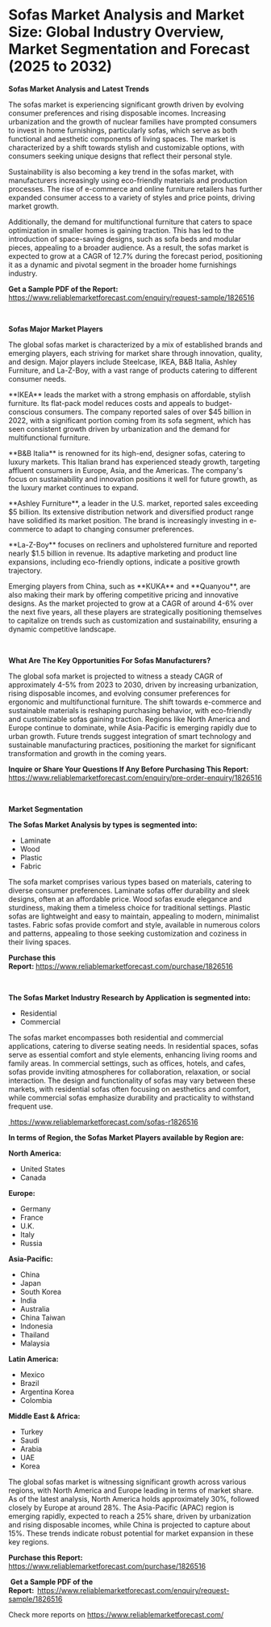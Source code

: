 <p><h1>Sofas Market Analysis and Market Size: Global Industry Overview, Market Segmentation and Forecast (2025 to 2032)</h1></p><p><strong>Sofas Market Analysis and Latest Trends</strong></p>
<p><p>The sofas market is experiencing significant growth driven by evolving consumer preferences and rising disposable incomes. Increasing urbanization and the growth of nuclear families have prompted consumers to invest in home furnishings, particularly sofas, which serve as both functional and aesthetic components of living spaces. The market is characterized by a shift towards stylish and customizable options, with consumers seeking unique designs that reflect their personal style.</p><p>Sustainability is also becoming a key trend in the sofas market, with manufacturers increasingly using eco-friendly materials and production processes. The rise of e-commerce and online furniture retailers has further expanded consumer access to a variety of styles and price points, driving market growth.</p><p>Additionally, the demand for multifunctional furniture that caters to space optimization in smaller homes is gaining traction. This has led to the introduction of space-saving designs, such as sofa beds and modular pieces, appealing to a broader audience. As a result, the sofas market is expected to grow at a CAGR of 12.7% during the forecast period, positioning it as a dynamic and pivotal segment in the broader home furnishings industry.</p></p>
<p><strong>Get a Sample PDF of the Report:&nbsp;</strong> <a href="https://www.reliablemarketforecast.com/enquiry/request-sample/1826516?utm_campaign=2384&utm_medium=2&utm_source=Github&utm_content=ia&utm_term=04042025&utm_id=sofas">https://www.reliablemarketforecast.com/enquiry/request-sample/1826516</a></p>
<p>&nbsp;</p>
<p><strong>Sofas Major Market Players</strong></p>
<p><p>The global sofas market is characterized by a mix of established brands and emerging players, each striving for market share through innovation, quality, and design. Major players include Steelcase, IKEA, B&B Italia, Ashley Furniture, and La-Z-Boy, with a vast range of products catering to different consumer needs.</p><p>**IKEA** leads the market with a strong emphasis on affordable, stylish furniture. Its flat-pack model reduces costs and appeals to budget-conscious consumers. The company reported sales of over $45 billion in 2022, with a significant portion coming from its sofa segment, which has seen consistent growth driven by urbanization and the demand for multifunctional furniture.</p><p>**B&B Italia** is renowned for its high-end, designer sofas, catering to luxury markets. This Italian brand has experienced steady growth, targeting affluent consumers in Europe, Asia, and the Americas. The company's focus on sustainability and innovation positions it well for future growth, as the luxury market continues to expand.</p><p>**Ashley Furniture**, a leader in the U.S. market, reported sales exceeding $5 billion. Its extensive distribution network and diversified product range have solidified its market position. The brand is increasingly investing in e-commerce to adapt to changing consumer preferences.</p><p>**La-Z-Boy** focuses on recliners and upholstered furniture and reported nearly $1.5 billion in revenue. Its adaptive marketing and product line expansions, including eco-friendly options, indicate a positive growth trajectory.</p><p>Emerging players from China, such as **KUKA** and **Quanyou**, are also making their mark by offering competitive pricing and innovative designs. As the market projected to grow at a CAGR of around 4-6% over the next five years, all these players are strategically positioning themselves to capitalize on trends such as customization and sustainability, ensuring a dynamic competitive landscape.</p></p>
<p>&nbsp;</p>
<p><strong>What Are The Key Opportunities For Sofas Manufacturers?</strong></p>
<p><p>The global sofa market is projected to witness a steady CAGR of approximately 4-5% from 2023 to 2030, driven by increasing urbanization, rising disposable incomes, and evolving consumer preferences for ergonomic and multifunctional furniture. The shift towards e-commerce and sustainable materials is reshaping purchasing behavior, with eco-friendly and customizable sofas gaining traction. Regions like North America and Europe continue to dominate, while Asia-Pacific is emerging rapidly due to urban growth. Future trends suggest integration of smart technology and sustainable manufacturing practices, positioning the market for significant transformation and growth in the coming years.</p></p>
<p><strong>Inquire or Share Your Questions If Any Before Purchasing This Report:</strong> <a href="https://www.reliablemarketforecast.com/enquiry/pre-order-enquiry/1826516?utm_campaign=2384&utm_medium=2&utm_source=Github&utm_content=ia&utm_term=04042025&utm_id=sofas">https://www.reliablemarketforecast.com/enquiry/pre-order-enquiry/1826516</a></p>
<p>&nbsp;</p>
<p><strong>Market Segmentation</strong></p>
<p><strong>The Sofas Market Analysis by types is segmented into:</strong></p>
<p><ul><li>Laminate</li><li>Wood</li><li>Plastic</li><li>Fabric</li></ul></p>
<p><p>The sofa market comprises various types based on materials, catering to diverse consumer preferences. Laminate sofas offer durability and sleek designs, often at an affordable price. Wood sofas exude elegance and sturdiness, making them a timeless choice for traditional settings. Plastic sofas are lightweight and easy to maintain, appealing to modern, minimalist tastes. Fabric sofas provide comfort and style, available in numerous colors and patterns, appealing to those seeking customization and coziness in their living spaces.</p></p>
<p><strong>Purchase this Report:&nbsp;</strong><a href="https://www.reliablemarketforecast.com/purchase/1826516?utm_campaign=2384&utm_medium=2&utm_source=Github&utm_content=ia&utm_term=04042025&utm_id=sofas">https://www.reliablemarketforecast.com/purchase/1826516</a></p>
<p>&nbsp;</p>
<p><strong>The Sofas Market Industry Research by Application is segmented into:</strong></p>
<p><ul><li>Residential</li><li>Commercial</li></ul></p>
<p><p>The sofas market encompasses both residential and commercial applications, catering to diverse seating needs. In residential spaces, sofas serve as essential comfort and style elements, enhancing living rooms and family areas. In commercial settings, such as offices, hotels, and cafes, sofas provide inviting atmospheres for collaboration, relaxation, or social interaction. The design and functionality of sofas may vary between these markets, with residential sofas often focusing on aesthetics and comfort, while commercial sofas emphasize durability and practicality to withstand frequent use.</p></p>
<p><a href="https://www.reliablemarketforecast.com/sofas-r1826516?utm_campaign=2384&utm_medium=2&utm_source=Github&utm_content=ia&utm_term=04042025&utm_id=sofas">&nbsp;https://www.reliablemarketforecast.com/sofas-r1826516</a></p>
<p><strong>In terms of Region, the Sofas Market Players available by Region are:</strong></p>
<p>
    <p> <strong> North America: </strong>
        <ul>
            <li>United States</li>
            <li>Canada</li>
        </ul>
        </p> 
    <p> <strong> Europe: </strong>
        <ul>
            <li>Germany</li>
            <li>France</li>
            <li>U.K.</li>
            <li>Italy</li>
            <li>Russia</li>
        </ul>
        </p> 
    <p> <strong> Asia-Pacific: </strong>
        <ul>
            <li>China</li>
            <li>Japan</li>
            <li>South Korea</li>
            <li>India</li>
            <li>Australia</li>
            <li>China Taiwan</li>
            <li>Indonesia</li>
            <li>Thailand</li>
            <li>Malaysia</li>
        </ul>
        </p> 
    <p> <strong> Latin America: </strong>
        <ul>
            <li>Mexico</li>
            <li>Brazil</li>
            <li>Argentina Korea</li>
            <li>Colombia</li>
        </ul>
        </p> 
    <p> <strong> Middle East & Africa: </strong>
        <ul>
            <li>Turkey</li>
            <li>Saudi</li>
            <li>Arabia</li>
            <li>UAE</li>
            <li>Korea</li>
        </ul>
    </p>
    </p>
<p><p>The global sofas market is witnessing significant growth across various regions, with North America and Europe leading in terms of market share. As of the latest analysis, North America holds approximately 30%, followed closely by Europe at around 28%. The Asia-Pacific (APAC) region is emerging rapidly, expected to reach a 25% share, driven by urbanization and rising disposable incomes, while China is projected to capture about 15%. These trends indicate robust potential for market expansion in these key regions. </p></p>
<p><strong>Purchase this Report: </strong><a href="https://www.reliablemarketforecast.com/purchase/1826516?utm_campaign=2384&utm_medium=2&utm_source=Github&utm_content=ia&utm_term=04042025&utm_id=sofas">https://www.reliablemarketforecast.com/purchase/1826516</a></p>
<p>&nbsp;<strong>Get a Sample PDF of the Report:&nbsp;&nbsp;</strong><a href="https://www.reliablemarketforecast.com/enquiry/request-sample/1826516?utm_campaign=2384&utm_medium=2&utm_source=Github&utm_content=ia&utm_term=04042025&utm_id=sofas">https://www.reliablemarketforecast.com/enquiry/request-sample/1826516</a></p>
<p><strong></strong></p>
<p>Check more reports on <a href="https://www.reliablemarketforecast.com/?utm_campaign=2384&utm_medium=2&utm_source=Github&utm_content=ia&utm_term=04042025&utm_id=sofas">https://www.reliablemarketforecast.com/</a></p>